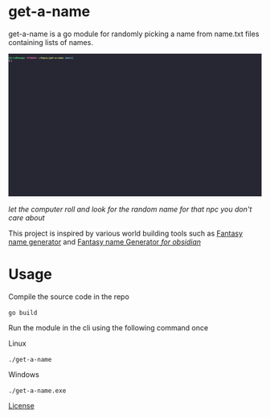 # get-a-name

get-a-name is a go module for randomly picking a name from name.txt files containing lists of names.

<div align="center">
    <img src="https://github.com/zavastopher/get-a-name/blob/main/resources/demo.gif" alt="gif of get-a-name working">
</div>

*let the computer roll and look for the random name for that npc you don't care about*

This project is inspired by various world building tools such as [Fantasy name generator](https://www.fantasynamegenerators.com/) and [Fantasy name Generator *for obsidian*](https://github.com/lukewh/fantasy-name)

# Usage

Compile the source code in the repo

```go build```

Run the module in the cli using the following command once 

Linux

```./get-a-name```

Windows

```./get-a-name.exe```

[License](./LICENSE)

